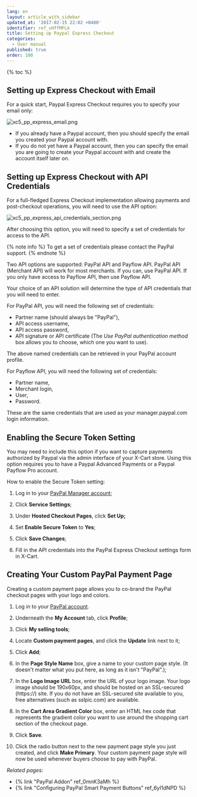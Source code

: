 ```yaml
---
lang: en
layout: article_with_sidebar
updated_at: '2017-02-15 22:02 +0400'
identifier: ref_vHffMFLk
title: Setting up Paypal Express Checkout
categories:
  - User manual
published: true
order: 100
---
```


{% toc %}

## Setting up Express Checkout with Email

For a quick start, Paypal Express Checkout requires you to specify your email only:

![xc5_pp_express_email.png]({{site.baseurl}}/attachments/ref_vHffMFLk/xc5_pp_express_email.png)

*   If you already have a Paypal account, then you should specify the email you created your Paypal account with.
*   If you do not yet have a Paypal account, then you can specify the email you are going to create your Paypal account with and create the account itself later on.

## Setting up Express Checkout with API Credentials
For a full-fledged Express Checkout implementation allowing payments and post-checkout operations, you will need to use the API option:

![xc5_pp_express_api_credentials_section.png]({{site.baseurl}}/attachments/ref_vHffMFLk/xc5_pp_express_api_credentials_section.png)

After choosing this option, you will need to specify a set of credentials for access to the API.

{% note info %}
To get a set of credentials please contact the PayPal support.
{% endnote %}

Two API options are supported: PayPal API and Payflow API. PayPal API (Merchant API) will work for most merchants. If you can, use PayPal API. If you only have access to Payflow API, then use Payflow API. 

Your choice of an API solution will determine the type of API credentials that you will need to enter.

For PayPal API, you will need the following set of credentials: 
    
   *  Partner name (should always be "PayPal"),
   *  API access username,
   *  API access password,
   *  API signature or API certificate (The *Use PayPal authentication method* box allows you to choose, which one you want to use).

The above named credentials can be retrieved in your PayPal account profile.

For Payflow API, you will need the following set of credentials: 

   *  Partner name,
   *  Merchant login,
   *  User,
   *  Password.

These are the same credentials that are used as your manager.paypal.com login information.
    
## Enabling the Secure Token Setting

You may need to include this option if you want to capture payments authorized by Paypal via the admin interface of your X-Cart store. Using this option requires you to have a Paypal Advanced Payments or a Paypal Payflow Pro account.

How to enable the Secure Token setting:

1.  Log in to your [PayPal Manager account](https://manager.paypal.com/);
2.  Click **Service Settings**;

3.  Under **Hosted Checkout Pages**, click **Set Up;**

4.  Set **Enable Secure Token** to **Yes**;

5.  Click **Save Changes**;

6.  Fill in the API credentials into the PayPal Express Checkout settings form in X-Cart.

## Creating Your Custom PayPal Payment Page

Creating a custom payment page allows you to co-brand the PayPal checkout pages with your logo and colors.

1.  Log in to your [PayPal account](https://www.paypal.com/).

2.  Underneath the **My Account** tab, click **Profile**;

3.  Click **My selling tools**;

4.  Locate **Custom payment pages**, and click the **Update** link next to it;

5.  Click **Add**;

6.  In the **Page Style Name** box, give a name to your custom page style. (It doesn't matter what you put here, as long as it isn't "PayPal".);

7.  In the **Logo Image URL** box, enter the URL of your logo image. Your logo image should be 190x60px, and should be hosted on an SSL-secured (https://) site. If you do not have an SSL-secured site available to you, free alternatives (such as sslpic.com) are available.

8.  In the **Cart Area Gradient Color** box, enter an HTML hex code that represents the gradient color you want to use around the shopping cart section of the checkout page.

9.  Click **Save**.

10.  Click the radio button next to the new payment page style you just created, and click **Make Primary**. Your custom payment page style will now be used whenever buyers choose to pay with PayPal.


_Related pages:_

* {% link "PayPal Addon" ref_0mnK3aMh %}
* {% link "Configuring PayPal Smart Payment Buttons" ref_6yI1dNPD %}
